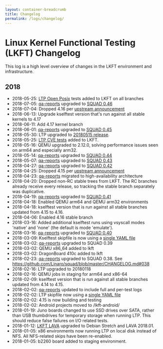 ```yaml
---
layout: container-breadcrumb
title: Changelog
permalink: /logs/changelog/
---
```


# Linux Kernel Functional Testing (LKFT) Changelog

This log is a high level overview of changes in the LKFT environment and
infrastructure.

## 2018

- 2018-05-25: [LTP Open
  Posix](https://github.com/linux-test-project/ltp/tree/master/testcases/open_posix_testsuite)
  tests added to LKFT on all branches
- 2018-07-05: [qa-reports](https://qa-reports.linaro.org/) upgraded to [SQUAD
  0.46](https://github.com/Linaro/squad/blob/master/CHANGELOG.md)
- 2018-07-04: Dropped 4.16 per [upstream
  announcement](https://lwn.net/Articles/758269/)
- 2018-06-13: Upgrade kselftest version that's run against all stable kernels
  to 4.17
- 2018-06-11: Add 4.17 kernel branch
- 2018-06-01: [qa-reports](https://qa-reports.linaro.org/) upgraded to [SQUAD
  0.45](https://github.com/Linaro/squad/blob/master/CHANGELOG.md)
- 2018-05-30: LTP upgraded to [20180515
  release](https://github.com/linux-test-project/ltp/releases).
- 2018-05-25: [LTP CVE
  tests](https://github.com/linux-test-project/ltp/blob/master/runtest/cve)
  added to LKFT.
- 2018-05-16: QEMU upgraded to 2.12.0, solving performance issues seen on arm64
  and especially arm32.
- 2018-05-14: [qa-reports](https://qa-reports.linaro.org/) upgraded to [SQUAD
  0.44](https://github.com/Linaro/squad/blob/master/CHANGELOG.md)
- 2018-05-07: [qa-reports](https://qa-reports.linaro.org/) upgraded to [SQUAD
  0.43](https://github.com/Linaro/squad/blob/master/CHANGELOG.md)
- 2018-04-27: [qa-reports](https://qa-reports.linaro.org/) upgraded to [SQUAD
  0.42](https://github.com/Linaro/squad/blob/master/CHANGELOG.md)
- 2018-04-25: Dropped 4.15 per [upstream
  announcement](https://lwn.net/Articles/752061/)
- 2018-04-23: [qa-reports](https://qa-reports.linaro.org/) migrated to
  high-availability architecture
- 2018-04-20: Dropped non-RC stable trees from LKFT. The RC branches already
  receive every release, so tracking the stable branch separately was
  duplicative.
- 2018-04-19: [qa-reports](https://qa-reports.linaro.org/) upgraded to [SQUAD
  0.41](https://github.com/Linaro/squad/blob/master/CHANGELOG.md)
- 2018-04-18: Enabled QEMU arm64 and QEMU arm32 environments
- 2018-04-18: kselftest version that is run against all stable branches updated
  from 4.15 to 4.16.
- 2018-04-06: Enabled 4.16 stable branch
- 2018-03-16: Added additional kselftest runs using vsyscall modes 'native' and
  'none' (the default is mode 'emulate').
- 2018-03-16: [qa-reports](https://qa-reports.linaro.org/) upgraded to [SQUAD
  0.40](https://github.com/Linaro/squad/blob/master/CHANGELOG.md)
- 2018-03-09: Kselftest skipfile is now using a [single YAML
  file](https://git.linaro.org/qa/test-definitions.git/tree/automated/linux/kselftest/skipfile-lkft.yaml)
- 2018-03-02: [qa-reports](https://qa-reports.linaro.org/) upgraded to SQUAD
  0.39
- 2018-03-02: QEMU x86_64 added to lkft
- 2018-03-02: DragonBoard 410c added to lkft
- 2018-02-23: [qa-reports](https://qa-reports.linaro.org/) upgraded to SQUAD
  0.38. See https://github.com/Linaro/squad/blob/master/CHANGELOG.md#038
- 2018-02-16: LTP upgraded to 20180118
- 2018-02-16: QEMU jobs in staging for arm64 and x86-64
- 2018-02-09: kselftest version that is run against all stable branches updated
  from 4.14 to 4.15.
- 2018-02-02: [qa-reports](https://qa-reports.linaro.org/) updated to include
  full and per-test logs
- 2018-02-02: LTP skipfile now using a [single YAML
  file](https://git.linaro.org/qa/test-definitions.git/tree/automated/linux/ltp/skipfile-lkft.yaml)
- 2018-02-02: 4.15 is now building and testing
- 2018-02-02: Android projects moved to /lkft-android/
- 2018-01-19: Juno boards changed to use SSD drives over SATA, rather than USB
  thumbdrives for temporary storage when running LTP. This should reduce false
  failures on I/O related tests.
- 2018-01-12: [LKFT LAVA](https://lkft.validation.linaro.org/) upgraded to
  Debian Stretch and LAVA 2018.01.
- 2018-01-05: x86 environments now running LTP on local disk instead of NFS.
  All NFS-related skips have been re-enabled.
- 2018-01-05: b2260 board added to staging environment.

